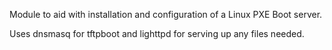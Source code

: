 Module to aid with installation and configuration of a Linux PXE Boot server.

Uses dnsmasq for tftpboot and lighttpd for serving up any files needed.
